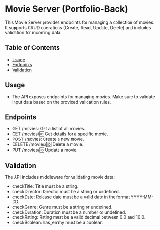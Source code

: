 # Movie Server (Portfolio-Back)

This Movie Server provides endpoints for managing a collection of movies. It supports CRUD operations (Create, Read, Update, Delete) and includes validation for incoming data.

## Table of Contents

- [Usage](#usage)
- [Endpoints](#endpoints)
- [Validation](#validation)


## Usage
- The API exposes endpoints for managing movies. Make sure to validate input data based on the provided validation rules.

## Endpoints
- GET /movies: Get a list of all movies.
- GET /movies/:id: Get details for a specific movie.
- POST /movies: Create a new movie.
- DELETE /movies/:id: Delete a movie.
- PUT /movies/:id: Update a movie.

## Validation
The API includes middleware for validating movie data:

- checkTitle: Title must be a string.
- checkDirector: Director must be a string or undefined.
- checkDate: Release date must be a valid date in the format YYYY-MM-DD.
- checkGenre: Genre must be a string or undefined.
- checkDuration: Duration must be a number or undefined.
- checkRating: Rating must be a valid decimal between 0.0 and 10.0.
- checkBoolean: has_emmy must be a boolean.